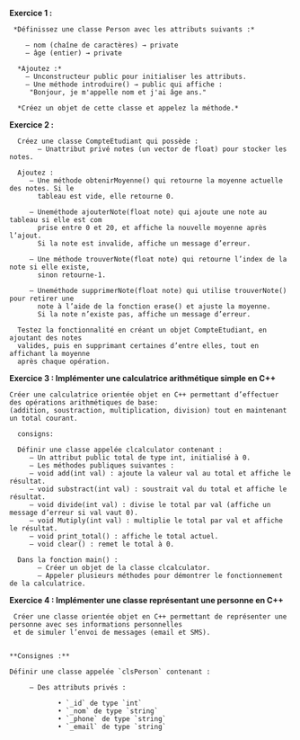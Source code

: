  **Exercice 1 :**

     *Définissez une classe Person avec les attributs suivants :*
   
        — nom (chaîne de caractères) → private
        — âge (entier) → private
     
      *Ajoutez :*
        — Unconstructeur public pour initialiser les attributs.
        — Une méthode introduire() → public qui affiche :
         "Bonjour, je m'appelle nom et j'ai âge ans."
       
      *Créez un objet de cette classe et appelez la méthode.*

  **Exercice 2 :**
  
      Créez une classe CompteEtudiant qui possède :
           — Unattribut privé notes (un vector de float) pour stocker les notes.
     
      Ajoutez :
         — Une méthode obtenirMoyenne() qui retourne la moyenne actuelle des notes. Si le
           tableau est vide, elle retourne 0.
           
         — Uneméthode ajouterNote(float note) qui ajoute une note au tableau si elle est com
           prise entre 0 et 20, et affiche la nouvelle moyenne après l’ajout. 
           Si la note est invalide, affiche un message d’erreur.
           
         — Une méthode trouverNote(float note) qui retourne l’index de la note si elle existe,
           sinon retourne-1.
           
         — Uneméthode supprimerNote(float note) qui utilise trouverNote() pour retirer une
           note à l’aide de la fonction erase() et ajuste la moyenne. 
           Si la note n’existe pas, affiche un message d’erreur.
           
      Testez la fonctionnalité en créant un objet CompteEtudiant, en ajoutant des notes 
      valides, puis en supprimant certaines d’entre elles, tout en affichant la moyenne 
      après chaque opération.

  
  **Exercice 3 :  Implémenter une calculatrice arithmétique simple en C++**

    Créer une calculatrice orientée objet en C++ permettant d’effectuer des opérations arithmétiques de base:
    (addition, soustraction, multiplication, division) tout en maintenant un total courant.

      consigns:
      
      Définir une classe appelée clcalculator contenant :
         — Un attribut public total de type int, initialisé à 0.
         — Les méthodes publiques suivantes :
         — void add(int val) : ajoute la valeur val au total et affiche le résultat.
         — void substract(int val) : soustrait val du total et affiche le résultat.
         — void divide(int val) : divise le total par val (affiche un message d’erreur si val vaut 0).
         — void Mutiply(int val) : multiplie le total par val et affiche le résultat.
         — void print_total() : affiche le total actuel.
         — void clear() : remet le total à 0.
         
      Dans la fonction main() :
           — Créer un objet de la classe clcalculator.
           — Appeler plusieurs méthodes pour démontrer le fonctionnement de la calculatrice.


**Exercice 4 : Implémenter une classe représentant une personne en C++**

     Créer une classe orientée objet en C++ permettant de représenter une personne avec ses informations personnelles 
     et de simuler l’envoi de messages (email et SMS).


    **Consignes :**

    Définir une classe appelée `clsPerson` contenant :

         — Des attributs privés :  
 
                • `_id` de type `int`  
                • `_nom` de type `string`  
                • `_phone` de type `string`  
                • `_email` de type `string`  




